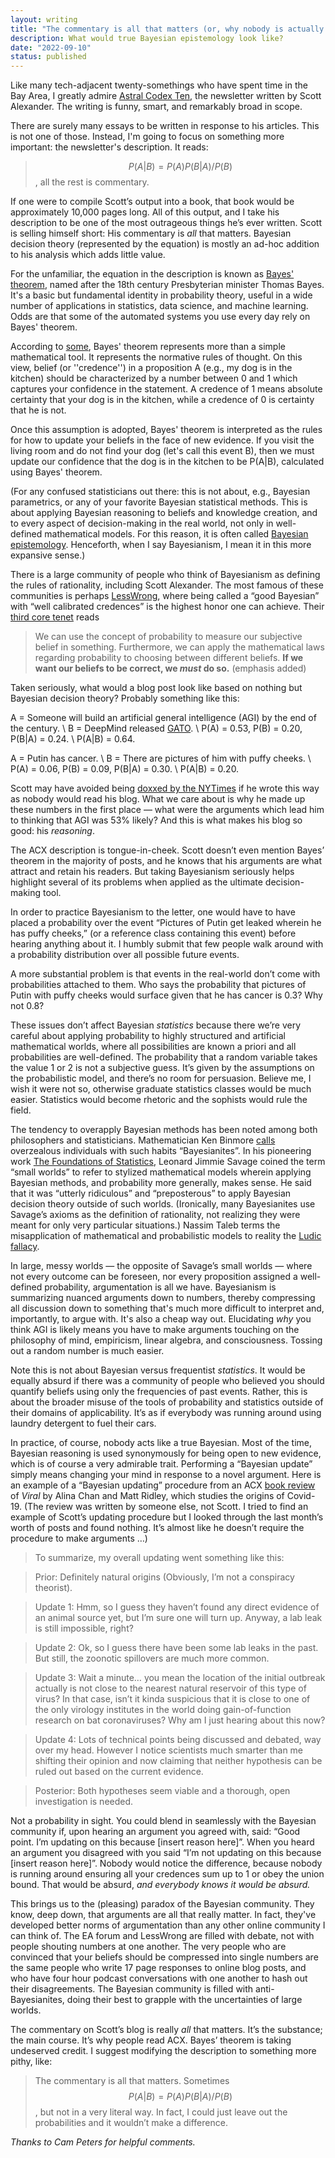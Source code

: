 ```yaml
---
layout: writing
title: "The commentary is all that matters (or, why nobody is actually a Bayesian)"
description: What would true Bayesian epistemology look like?
date: "2022-09-10" 
status: published
---
```


Like many tech-adjacent twenty-somethings who have spent time in the Bay Area, I greatly admire [Astral Codex Ten](https://astralcodexten.substack.com/), the newsletter written by Scott Alexander. The writing is funny, smart, and remarkably broad in scope. 

There are surely many essays to be written in response to his articles. This is not one of those. Instead, I'm going to focus on something more important: the newsletter's description. It reads:

> $$P(A\vert B) = P(A)P(B\vert A)/P(B)$$, all the rest is commentary. 

If one were to compile Scott’s output into a book, that book would be approximately 10,000 pages long. All of this output, and I take his description to be one of the most outrageous things he’s ever written. Scott is selling himself short: His commentary is _all_ that matters. Bayesian decision theory (represented by the equation) is mostly an ad-hoc addition to his analysis which adds little value.  

For the unfamiliar, the equation in the description is known as [Bayes' theorem](https://en.wikipedia.org/wiki/Bayes%27_theorem), named after the 18th century Presbyterian minister Thomas Bayes. It's a basic but fundamental identity in probability theory, useful in a wide number of applications in statistics, data science, and machine learning. Odds are that some of the automated systems you use every day rely on Bayes' theorem. 

According to [some](https://twitter.com/esyudkowsky), Bayes' theorem represents more than a simple mathematical tool. It represents the normative rules of thought. On this view, belief (or ''credence'') in a proposition A (e.g., my dog is in the kitchen) should be characterized by a number between 0 and 1 which captures your confidence in the statement. A credence of 1 means absolute certainty that your dog is in the kitchen, while a credence of 0 is certainty that he is not. 

Once this assumption is adopted, Bayes' theorem is interpreted as the rules for how to update your beliefs in the face of new evidence. If you visit the living room and do not find your dog (let's call this event B), then we must update our confidence that the dog is in the kitchen to be P(A\|B), calculated using Bayes' theorem. 

(For any confused statisticians out there: this is not about, e.g., Bayesian parametrics, or any of your favorite Bayesian statistical methods. This is about applying Bayesian reasoning to beliefs and knowledge creation, and to every aspect of decision-making in the real world, not only in well-defined mathematical models. For this reason, it is often called [Bayesian epistemology](https://plato.stanford.edu/entries/epistemology-bayesian/). Henceforth, when I say Bayesianism, I mean it in this more expansive sense.)

There is a large community of people who think of Bayesianism as defining the rules of rationality, including Scott Alexander. The most famous of these communities is perhaps [LessWrong](https://www.lesswrong.com/), where being called a “good Bayesian” with “well calibrated credences” is the highest honor one can achieve. Their [third core tenet](https://www.lesswrong.com/posts/AN2cBr6xKWCB8dRQG/what-is-bayesianism) reads 

> We can use the concept of probability to measure our subjective belief in something. Furthermore, we can apply the mathematical laws regarding probability to choosing between different beliefs. **If we want our beliefs to be correct, we _must_ do so.** (emphasis added)

Taken seriously, what would a blog post look like based on nothing but Bayesian decision theory? Probably something like this: 

A = Someone will build an artificial general intelligence (AGI) by the end of the century. \\
B = DeepMind released [GATO](https://www.deepmind.com/publications/a-generalist-agent). \\
P(A) = 0.53, P(B) = 0.20, P(B|A) = 0.24. \\
P(A|B) = 0.64.  

A = Putin has cancer. \\
B = There are pictures of him with puffy cheeks. \\
P(A) = 0.06, P(B) = 0.09, P(B|A) = 0.30. \\
P(A|B) = 0.20. 

Scott may have avoided being [doxxed by the NYTimes](https://astralcodexten.substack.com/p/statement-on-new-york-times-article) if he wrote this way as nobody would read his blog. What we care about is why he made up these numbers in the first place — what were the arguments which lead him to thinking that AGI was 53% likely? And this is what makes his blog so good: his *reasoning*. 

The ACX description is tongue-in-cheek. Scott doesn’t even mention Bayes’ theorem in the majority of posts, and he knows that his arguments are what attract and retain his readers. But taking Bayesianism seriously helps highlight several of its problems when applied as the ultimate decision-making tool. 

In order to practice Bayesianism to the letter, one would have to have placed a probability over the event “Pictures of Putin get leaked wherein he has puffy cheeks,” (or a reference class containing this event) before hearing anything about it. I humbly submit that few people walk around with a probability distribution over all possible future events. 

A more substantial problem is that events in the real-world don’t come with probabilities attached to them. Who says the probability that pictures of Putin with puffy cheeks would surface given that he has cancer is 0.3? Why not 0.8? 

These issues don’t affect Bayesian _statistics_ because there we’re very careful about applying probability to highly structured and artificial mathematical worlds, where all possibilities are known a priori and all probabilities are well-defined. The probability that a random variable takes the value 1 or 2 is not a subjective guess. It’s given by the assumptions on the probabilistic model, and there’s no room for persuasion. Believe me, I wish it were not so, otherwise graduate statistics classes would be much easier. Statistics would become rhetoric and the sophists would rule the field. 

The tendency to overapply Bayesian methods has been noted among both philosophers and statisticians. Mathematician Ken Binmore [calls](https://www.jstor.org/stable/20079192) overzealous individuals with such habits “Bayesianites”. In his pioneering work [The Foundations of Statistics](https://www.gwern.net/docs/statistics/decision/1972-savage-foundationsofstatistics.pdf), Leonard Jimmie Savage coined the term “small worlds” to refer to stylized mathematical models wherein applying Bayesian methods, and probability more generally, makes sense. He said that it was “utterly ridiculous” and “preposterous” to apply Bayesian decision theory outside of such worlds. (Ironically, many Bayesianites use Savage’s axioms as the definition of rationality, not realizing they were meant for only very particular situations.) Nassim Taleb terms the misapplication of mathematical and probabilistic models to reality the [Ludic fallacy](https://en.wikipedia.org/wiki/Ludic_fallacy). 

In large, messy worlds — the opposite of Savage’s small worlds — where not every outcome can be foreseen, nor every proposition assigned a well-defined probability, argumentation is all we have. Bayesianism is summarizing nuanced arguments down to numbers, thereby compressing all discussion down to something that's much more difficult to interpret and, importantly, to argue with. It's also a cheap way out. Elucidating _why_ you think AGI is likely means you have to make arguments touching on the philosophy of mind, empiricism, linear algebra, and consciousness. Tossing out a random number is much easier. 

Note this is not about Bayesian versus frequentist _statistics_. It would be equally absurd if there was a  community of people who believed you should quantify beliefs using only the frequencies of past events. Rather, this is about the broader misuse of the tools of probability and statistics outside of their domains of applicability. It’s as if everybody was running around using laundry detergent to fuel their cars. 

In practice, of course, nobody acts like a true Bayesian. Most of the time, Bayesian reasoning is used synonymously for being open to new evidence, which is of course a very admirable trait. Performing a “Bayesian update” simply means changing your mind in response to a novel argument. Here is an example of a “Bayesian updating” procedure from an ACX [book review](https://astralcodexten.substack.com/p/your-book-review-viral) of _Viral_ by Alina Chan and Matt Ridley, which studies the origins of Covid-19.  (The review was written by someone else, not Scott. I tried to find an example of Scott’s updating procedure but I looked through the last month’s worth of posts and found nothing. It’s almost like he doesn’t require the procedure to make arguments …) 

> To summarize, my overall updating went something like this:

> Prior: Definitely natural origins (Obviously, I’m not a conspiracy theorist). 

> Update 1: Hmm, so I guess they haven’t found any direct evidence of an animal source yet, but I’m sure one will turn up. Anyway, a lab leak is still impossible, right?

> Update 2: Ok, so I guess there have been some lab leaks in the past. But still, the zoonotic spillovers are much more common.

> Update 3: Wait a minute… you mean the location of the initial outbreak actually is not close to the nearest natural reservoir of this type of virus? In that case, isn’t it kinda suspicious that it is close to one of the only virology institutes in the world doing gain-of-function research on bat coronaviruses? Why am I just hearing about this now?

> Update 4: Lots of technical points being discussed and debated, way over my head. However I notice scientists much smarter than me shifting their opinion and now claiming that neither hypothesis can be ruled out based on the current evidence.

> Posterior: Both hypotheses seem viable and a thorough, open investigation is needed. 

Not a probability in sight. You could blend in seamlessly with the Bayesian community if, upon hearing an argument you agreed with, said: “Good point. I’m updating on this because [insert reason here]”. When you heard an argument you disagreed with you said “I’m not updating on this because [insert reason here]”. Nobody would notice the difference, because nobody is running around ensuring all your credences sum up to 1 or obey the union bound. That would be absurd, _and everybody knows it would be absurd._ 

This brings us to the (pleasing) paradox of the Bayesian community. They know, deep down, that arguments are all that really matter. In fact, they've developed better norms of argumentation than any other online community I can think of. The EA forum and LessWrong are filled with debate, not with people shouting numbers at one another. The very people who are convinced that your beliefs should be compressed into single numbers are the same people who write 17 page responses to online blog posts, and who have four hour podcast conversations with one another to hash out their disagreements. The Bayesian community is filled with anti-Bayesianites, doing their best to grapple with the uncertainties of large worlds. 

The commentary on Scott’s blog is really _all_ that matters. It’s the substance; the main course. It’s why people read ACX. Bayes’ theorem is taking undeserved credit. I suggest modifying the description to something more pithy, like:

> The commentary is all that matters. Sometimes $$P(A\vert B) = P(A)P(B\vert A)/P(B)$$, but not in a very literal way. In fact, I could just leave out the probabilities and it wouldn’t make a difference. 


_Thanks to Cam Peters for helpful comments._ 






